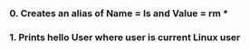### 0. Creates an alias of Name = ls and Value = rm *
### 1. Prints hello User where user is current Linux user

